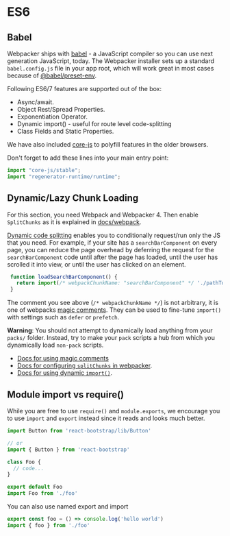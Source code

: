 # ES6

## Babel

Webpacker ships with [babel](https://babeljs.io/) - a JavaScript compiler so
you can use next generation JavaScript, today. The Webpacker installer sets up a
standard `babel.config.js` file in your app root, which will work great in most cases
because of [@babel/preset-env](https://github.com/babel/babel/tree/master/packages/babel-preset-env).

Following ES6/7 features are supported out of the box:

* Async/await.
* Object Rest/Spread Properties.
* Exponentiation Operator.
* Dynamic import() - useful for route level code-splitting
* Class Fields and Static Properties.

We have also included [core-js](https://github.com/zloirock/core-js) to polyfill features in the
older browsers.

Don't forget to add these lines into your main entry point:

```js
import "core-js/stable";
import "regenerator-runtime/runtime";
```

## Dynamic/Lazy Chunk Loading

For this section, you need Webpack and Webpacker 4. Then enable `SplitChunks` as it is explained in [docs/webpack](webpack.md).

[Dynamic code splitting](https://webpack.js.org/guides/code-splitting#dynamic-imports) enables you to conditionally request/run only the JS that you need. For example, if your site has a `searchBarComponent` on every page, you can reduce the page overhead by deferring the request for the `searchBarComponent` code until after the page has loaded, until the user has scrolled it into view, or until the user has clicked on an element.

```js
 function loadSearchBarComponent() {
   return import(/* webpackChunkName: "searchBarComponent" */ './pathTo/searchBarComponent')
 }
```

The comment you see above (`/* webpackChunkName */`) is not arbitrary, it is one of webpacks [magic comments](https://webpack.js.org/api/module-methods/#magic-comments). They can be used to fine-tune `import()` with settings such as `defer` or `prefetch`.

**Warning**: You should not attempt to dynamically load anything from your `packs/` folder. Instead, try to make your `pack` scripts a hub from which you dynamically load `non-pack` scripts.

- [Docs for using magic comments](https://webpack.js.org/api/module-methods/#magic-comments)
- [Docs for configuring `splitChunks` in webpacker](https://github.com/rails/webpacker/blob/master/docs/webpack.md#add-splitchunks-webpack-v4).
- [Docs for using dynamic `import()`](https://webpack.js.org/guides/code-splitting#dynamic-imports).

## Module import vs require()

While you are free to use `require()` and `module.exports`, we encourage you
to use `import` and `export` instead since it reads and looks much better.

```js
import Button from 'react-bootstrap/lib/Button'

// or
import { Button } from 'react-bootstrap'

class Foo {
  // code...
}

export default Foo
import Foo from './foo'
```

You can also use named export and import

```js
export const foo = () => console.log('hello world')
import { foo } from './foo'
```

